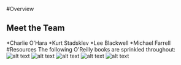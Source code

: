 #Overview
## Meet the Team
*Charlie O'Hara
*Kurt Stadsklev
*Lee Blackwell
*Michael Farrell
#Resources
The following O'Reilly books are sprinkled throughout:
![alt text](https://i.imgur.com/fawRchq.jpg)
![alt text](https://i.imgur.com/fhgzVEt.jpg)
![alt text](https://i.imgur.com/lceOAtI.jpg)
![alt text](https://i.imgur.com/IQBhKkT.jpg)
![alt text](https://i.imgur.com/v8hVVdF.jpg)
